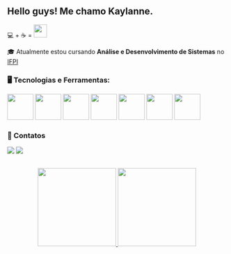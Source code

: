 ## Hello guys! Me chamo Kaylanne.

 💻 + ☕ = <img src="https://media.giphy.com/media/WUlplcMpOCEmTGBtBW/giphy.gif" width="30">
 
🎓 Atualmente estou cursando **Análise e Desenvolvimento de Sistemas** no [IFPI](https://www.ifpi.edu.br/teresinacentral)

### 🖥️ Tecnologias e Ferramentas:

<div style= "display: inline">
  <img width='60' height='60' src="https://cdn.jsdelivr.net/gh/devicons/devicon/icons/javascript/javascript-original.svg"/>
  <img width='60' height='60' src="https://cdn.jsdelivr.net/gh/devicons/devicon/icons/postgresql/postgresql-original.svg"/>
  <img width='60' height='60' src="https://cdn.jsdelivr.net/gh/devicons/devicon/icons/css3/css3-original.svg" />
  <img width='60' height='60' src="https://cdn.jsdelivr.net/gh/devicons/devicon/icons/html5/html5-original.svg" />    
  <img width='60' height='60' src="https://cdn.jsdelivr.net/gh/devicons/devicon/icons/mysql/mysql-plain.svg" />
  <img width='60' height='60' src="https://cdn.jsdelivr.net/gh/devicons/devicon/icons/typescript/typescript-original.svg" />
  <img width='60' height='60' src="https://cdn.jsdelivr.net/gh/devicons/devicon/icons/latex/latex-original.svg" />
  <!--<img width='60' height='60' src="https://cdn.jsdelivr.net/gh/devicons/devicon/icons/python/python-original.svg" />
  <img width='60' height='60' src="https://cdn.jsdelivr.net/gh/devicons/devicon/icons/kotlin/kotlin-original.svg" />
  <img width='60' height='60' src="https://cdn.jsdelivr.net/gh/devicons/devicon/icons/arduino/arduino-original.svg" />-->
</div>

### 💬 Contatos
<div style= "display: inline">
  <a href= "https://www.linkedin.com/in/kaylanne-santos-705ab9267/"><img src="https://img.shields.io/badge/linkedin-%230077B5.svg?style=for-the-badge&logo=linkedin&logoColor=white"></a>
  <a href = "mailto:contato@mendeskaylanne1@gmail.com"><img loading="lazy" src="https://img.shields.io/badge/Gmail-D14836?style=for-the-badge&logo=gmail&logoColor=white" target="_blank"></a>
</div>
  
##

<p align="center">
<a href="https://github.com/KaylanneSantos">
  <img height="180em" src="https://github-readme-stats-eight-theta.vercel.app/api?username=KaylanneSantos&show_icons=true&theme=algolia&include_all_commits=true&count_private=true"/>
  <img height="180em" src="https://github-readme-stats-eight-theta.vercel.app/api/top-langs/?username=KaylanneSantos&layout=compact&langs_count=8&theme=algolia"/>
</a>
</p>


